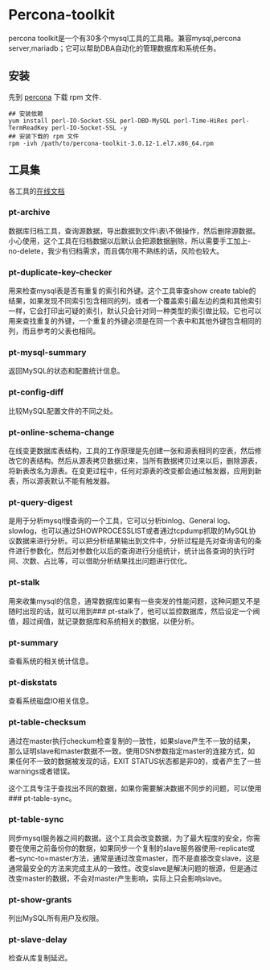 # Percona-toolkit

percona toolkit是一个有30多个mysql工具的工具箱。兼容mysql,percona server,mariadb；它可以帮助DBA自动化的管理数据库和系统任务。

## 安装

先到 [percona](https://www.percona.com/downloads/percona-toolkit/LATEST/) 下载 rpm 文件.

``` shell
## 安装依赖
yum install perl-IO-Socket-SSL perl-DBD-MySQL perl-Time-HiRes perl-TermReadKey perl-IO-Socket-SSL -y
## 安装下载的 rpm 文件
rpm -ivh /path/to/percona-toolkit-3.0.12-1.el7.x86_64.rpm
```

## 工具集

各工具的[在线文档](https://www.percona.com/doc/percona-toolkit/LATEST/index.html)

### pt-archive

数据库归档工具，查询源数据，导出数据到文件\表\不做操作，然后删除源数据。小心使用，这个工具在归档数据以后默认会把源数据删除，所以需要手工加上-no-delete，我少有归档需求，而且偶尔用不熟练的话，风险也较大。

### pt-duplicate-key-checker

用来检查mysql表是否有重复的索引和外键。这个工具审查show create table的结果，如果发现不同索引包含相同的列，或者一个覆盖索引最左边的类和其他索引一样，它会打印出可疑的索引，默认只会针对同一种类型的索引做比较。它也可以用来查找重复的外键，一个重复的外键必须是在同一个表中和其他外键包含相同的列，而且参考的父表也相同。

### pt-mysql-summary

返回MySQL的状态和配置统计信息。

### pt-config-diff

比较MySQL配置文件的不同之处。

### pt-online-schema-change

在线变更数据库表结构，工具的工作原理是先创建一张和源表相同的空表，然后修改它的表结构。然后从源表拷贝数据过来，当所有数据拷贝过来以后，删除源表，将新表改名为源表。在变更过程中，任何对源表的改变都会通过触发器，应用到新表，所以源表默认不能有触发器。

### pt-query-digest

是用于分析mysql慢查询的一个工具，它可以分析binlog、General log、slowlog，也可以通过SHOWPROCESSLIST或者通过tcpdump抓取的MySQL协议数据来进行分析。可以把分析结果输出到文件中，分析过程是先对查询语句的条件进行参数化，然后对参数化以后的查询进行分组统计，统计出各查询的执行时间、次数、占比等，可以借助分析结果找出问题进行优化。

### pt-stalk

用来收集mysql的信息，通常数据库如果有一些突发的性能问题，这种问题又不是随时出现的话，就可以用到### pt-stalk了，他可以监控数据库，然后设定一个阀值，超过阀值，就记录数据库和系统相关的数据，以便分析。

### pt-summary

查看系统的相关统计信息。

### pt-diskstats

查看系统磁盘IO相关信息。

### pt-table-checksum

通过在master执行checkum检查复制的一致性，如果slave产生不一致的结果，那么证明slave和master数据不一致。使用DSN参数指定master的连接方式，如果任何不一致的数据被发现的话，EXIT STATUS状态都是非0的，或者产生了一些warnings或者错误。

这个工具专注于查找出不同的数据，如果你需要解决数据不同步的问题，可以使用### pt-table-sync。

### pt-table-sync

同步mysql服务器之间的数据。这个工具会改变数据，为了最大程度的安全，你需要在使用之前备份你的数据，如果同步一个复制的slave服务器使用–replicate或者–sync-to=master方法，通常是通过改变master，而不是直接改变slave，这是通常最安全的方法来完成主从的一致性。改变slave是解决问题的根源，但是通过改变master的数据，不会对master产生影响，实际上只会影响slave。

### pt-show-grants

列出MySQL所有用户及权限。

### pt-slave-delay

检查从库复制延迟。
